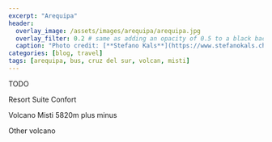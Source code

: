 ```yaml
---
excerpt: "Arequipa"
header:
  overlay_image: /assets/images/arequipa/arequipa.jpg
  overlay_filter: 0.2 # same as adding an opacity of 0.5 to a black background
  caption: "Photo credit: [**Stefano Kals**](https://www.stefanokals.ch)"
categories: [blog, travel]
tags: [arequipa, bus, cruz del sur, volcan, misti] 
---
```

TODO

Resort Suite Confort

Volcano Misti 5820m plus minus

Other volcano
